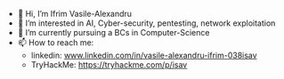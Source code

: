 - 👋 Hi, I’m Ifrim Vasile-Alexandru
- 👀 I’m interested in AI, Cyber-security, pentesting, network exploitation
- 🌱 I’m currently pursuing a BCs in Computer-Science
- 📫 How to reach me:
    * linkedin: www.linkedin.com/in/vasile-alexandru-ifrim-038isav
    * TryHackMe: https://tryhackme.com/p/isav

<!---
vassia38/vassia38 is a ✨ special ✨ repository because its `README.md` (this file) appears on your GitHub profile.
You can click the Preview link to take a look at your changes.
--->
